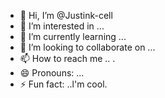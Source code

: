 - 👋 Hi, I’m @Justink-cell
- 👀 I’m interested in ...
- 🌱 I’m currently learning ...
- 💞️ I’m looking to collaborate on ...
- 📫 How to reach me ..
  .
- 😄 Pronouns: ...
- ⚡ Fun fact: ..l'm cool.

<!---
Justink-cell/Justink-cell is a ✨ special ✨ repository because its `README.md` (this file) appears on your GitHub profile.
You can click the Preview link to take a look at your changes.
--->
